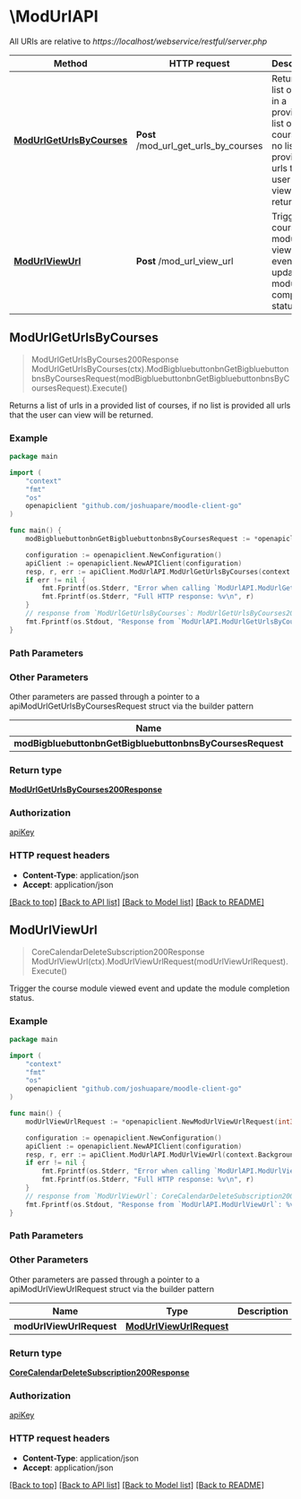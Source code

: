 # \ModUrlAPI

All URIs are relative to *https://localhost/webservice/restful/server.php*

Method | HTTP request | Description
------------- | ------------- | -------------
[**ModUrlGetUrlsByCourses**](ModUrlAPI.md#ModUrlGetUrlsByCourses) | **Post** /mod_url_get_urls_by_courses | Returns a list of urls in a provided list of courses, if no list is provided all urls that the user                             can view will be returned.
[**ModUrlViewUrl**](ModUrlAPI.md#ModUrlViewUrl) | **Post** /mod_url_view_url | Trigger the course module viewed event and update the module completion status.



## ModUrlGetUrlsByCourses

> ModUrlGetUrlsByCourses200Response ModUrlGetUrlsByCourses(ctx).ModBigbluebuttonbnGetBigbluebuttonbnsByCoursesRequest(modBigbluebuttonbnGetBigbluebuttonbnsByCoursesRequest).Execute()

Returns a list of urls in a provided list of courses, if no list is provided all urls that the user                             can view will be returned.



### Example

```go
package main

import (
	"context"
	"fmt"
	"os"
	openapiclient "github.com/joshuapare/moodle-client-go"
)

func main() {
	modBigbluebuttonbnGetBigbluebuttonbnsByCoursesRequest := *openapiclient.NewModBigbluebuttonbnGetBigbluebuttonbnsByCoursesRequest() // ModBigbluebuttonbnGetBigbluebuttonbnsByCoursesRequest | 

	configuration := openapiclient.NewConfiguration()
	apiClient := openapiclient.NewAPIClient(configuration)
	resp, r, err := apiClient.ModUrlAPI.ModUrlGetUrlsByCourses(context.Background()).ModBigbluebuttonbnGetBigbluebuttonbnsByCoursesRequest(modBigbluebuttonbnGetBigbluebuttonbnsByCoursesRequest).Execute()
	if err != nil {
		fmt.Fprintf(os.Stderr, "Error when calling `ModUrlAPI.ModUrlGetUrlsByCourses``: %v\n", err)
		fmt.Fprintf(os.Stderr, "Full HTTP response: %v\n", r)
	}
	// response from `ModUrlGetUrlsByCourses`: ModUrlGetUrlsByCourses200Response
	fmt.Fprintf(os.Stdout, "Response from `ModUrlAPI.ModUrlGetUrlsByCourses`: %v\n", resp)
}
```

### Path Parameters



### Other Parameters

Other parameters are passed through a pointer to a apiModUrlGetUrlsByCoursesRequest struct via the builder pattern


Name | Type | Description  | Notes
------------- | ------------- | ------------- | -------------
 **modBigbluebuttonbnGetBigbluebuttonbnsByCoursesRequest** | [**ModBigbluebuttonbnGetBigbluebuttonbnsByCoursesRequest**](ModBigbluebuttonbnGetBigbluebuttonbnsByCoursesRequest.md) |  | 

### Return type

[**ModUrlGetUrlsByCourses200Response**](ModUrlGetUrlsByCourses200Response.md)

### Authorization

[apiKey](../README.md#apiKey)

### HTTP request headers

- **Content-Type**: application/json
- **Accept**: application/json

[[Back to top]](#) [[Back to API list]](../README.md#documentation-for-api-endpoints)
[[Back to Model list]](../README.md#documentation-for-models)
[[Back to README]](../README.md)


## ModUrlViewUrl

> CoreCalendarDeleteSubscription200Response ModUrlViewUrl(ctx).ModUrlViewUrlRequest(modUrlViewUrlRequest).Execute()

Trigger the course module viewed event and update the module completion status.



### Example

```go
package main

import (
	"context"
	"fmt"
	"os"
	openapiclient "github.com/joshuapare/moodle-client-go"
)

func main() {
	modUrlViewUrlRequest := *openapiclient.NewModUrlViewUrlRequest(int32(123)) // ModUrlViewUrlRequest | 

	configuration := openapiclient.NewConfiguration()
	apiClient := openapiclient.NewAPIClient(configuration)
	resp, r, err := apiClient.ModUrlAPI.ModUrlViewUrl(context.Background()).ModUrlViewUrlRequest(modUrlViewUrlRequest).Execute()
	if err != nil {
		fmt.Fprintf(os.Stderr, "Error when calling `ModUrlAPI.ModUrlViewUrl``: %v\n", err)
		fmt.Fprintf(os.Stderr, "Full HTTP response: %v\n", r)
	}
	// response from `ModUrlViewUrl`: CoreCalendarDeleteSubscription200Response
	fmt.Fprintf(os.Stdout, "Response from `ModUrlAPI.ModUrlViewUrl`: %v\n", resp)
}
```

### Path Parameters



### Other Parameters

Other parameters are passed through a pointer to a apiModUrlViewUrlRequest struct via the builder pattern


Name | Type | Description  | Notes
------------- | ------------- | ------------- | -------------
 **modUrlViewUrlRequest** | [**ModUrlViewUrlRequest**](ModUrlViewUrlRequest.md) |  | 

### Return type

[**CoreCalendarDeleteSubscription200Response**](CoreCalendarDeleteSubscription200Response.md)

### Authorization

[apiKey](../README.md#apiKey)

### HTTP request headers

- **Content-Type**: application/json
- **Accept**: application/json

[[Back to top]](#) [[Back to API list]](../README.md#documentation-for-api-endpoints)
[[Back to Model list]](../README.md#documentation-for-models)
[[Back to README]](../README.md)

